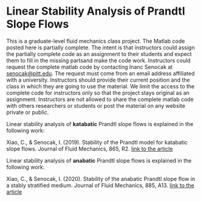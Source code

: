 
# Linear Stability Analysis of Prandtl Slope Flows
This is a graduate-level fluid mechanics class project. The Matlab code posted here is partially complete. The intent is that instructors could assign the partially complete code as an assignment to their students and expect them to fill in the missing partsand make the code work. Instructors could request the complete matlab code by contacting Inanc Senocak at senocak@pitt.edu. The request must come from an email address affiliated with a university. Instructors should provide their current position and the class in which they are going to use the material. We limit the access to the complete code for instructors only so that the project stays original as an assignment. Instructors are not allowed to share the complete matlab code with others researchers or students or post the material on any website private or public.

Linear stability analysis of **katabatic** Prandtl slope flows is explained in the following work: 

Xiao, C., & Senocak, I. (2019). Stability of the Prandtl model for katabatic slope flows. Journal of Fluid Mechanics, 865, R2. [link to the article](https://doi.org/10.1017/jfm.2019.132)

Linear stability analysis of **anabatic** Prandtl slope flows is explained in the following work: 

Xiao, C., & Senocak, I. (2020). Stability of the anabatic Prandtl slope flow in a stably stratified medium. Journal of Fluid Mechanics, 885, A13. [link to the article](https://doi.org/10.1017/jfm.2019.981)
